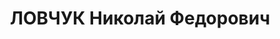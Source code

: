 ---
title: ЛОВЧУК Николай Федорович
description: "Род. в 1902, Польша. Проживал: с. Туруханск. Проживал в г. Ленинграде.\
  \ Троцкист-зиновьевец. в1935 осужден ОСО НКВД СССР на 3 года ссылки в с. Туруханск.\
  \ Без определенного занятия. \n  Арестован 16.06.1936. Обв.: к.-р. деятельность.\
  \ Приговор: ВК ВС СССР, 18.04.1937 – ВМН. Расстрелян 18.04.1938, в г. Красноярске.\
  \ \n  Реабилитирован ВК ВС СССР 08.02.1958"
---